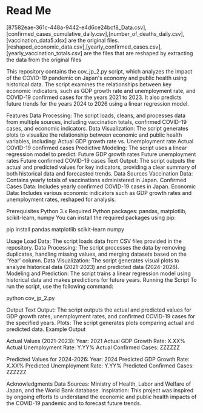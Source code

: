 # Read Me

[87582eae-361c-448a-9442-e4d6ce24bcf8_Data.csv],[confirmed_cases_cumulative_daily.csv],[number_of_deaths_daily.csv],[vaccination_data5.xlsx] are the original files. [reshaped_economic_data.csv],[yearly_confirmed_cases.csv],[yearly_vaccination_totals.csv] are the files that are reshaped by extracting the data from the original files

This repository contains the cov_jp_2.py script, which analyzes the impact of the COVID-19 pandemic on Japan's economy and public health using historical data. The script examines the relationships between key economic indicators, such as GDP growth rate and unemployment rate, and COVID-19 confirmed cases for the years 2021 to 2023. It also predicts future trends for the years 2024 to 2026 using a linear regression model.

Features
Data Processing: The script loads, cleans, and processes data from multiple sources, including vaccination totals, confirmed COVID-19 cases, and economic indicators.
Data Visualization: The script generates plots to visualize the relationship between economic and public health variables, including:
Actual GDP growth rate vs. Unemployment rate
Actual COVID-19 confirmed cases
Predictive Modeling: The script uses a linear regression model to predict:
Future GDP growth rates
Future unemployment rates
Future confirmed COVID-19 cases
Text Output: The script outputs the actual and predicted values for key indicators, providing a clear summary of both historical data and forecasted trends.
Data Sources
Vaccination Data: Contains yearly totals of vaccinations administered in Japan.
Confirmed Cases Data: Includes yearly confirmed COVID-19 cases in Japan.
Economic Data: Includes various economic indicators such as GDP growth rates and unemployment rates, reshaped for analysis.

Prerequisites
Python 3.x
Required Python packages: pandas, matplotlib, scikit-learn, numpy
You can install the required packages using pip:

pip install pandas matplotlib scikit-learn numpy

Usage
Load Data: The script loads data from CSV files provided in the repository.
Data Processing: The script processes the data by removing duplicates, handling missing values, and merging datasets based on the 'Year' column.
Data Visualization: The script generates visual plots to analyze historical data (2021-2023) and predicted data (2024-2026).
Modeling and Prediction: The script trains a linear regression model using historical data and makes predictions for future years.
Running the Script
To run the script, use the following command:

python cov_jp_2.py

Output
Text Output: The script outputs the actual and predicted values for GDP growth rates, unemployment rates, and confirmed COVID-19 cases for the specified years.
Plots: The script generates plots comparing actual and predicted data.
Example Output

Actual Values (2021-2023):
Year: 2021
  Actual GDP Growth Rate: X.XX%
  Actual Unemployment Rate: Y.YY%
  Actual Confirmed Cases: ZZZZZZ

Predicted Values for 2024-2026:
Year: 2024
  Predicted GDP Growth Rate: X.XX%
  Predicted Unemployment Rate: Y.YY%
  Predicted Confirmed Cases: ZZZZZZ


Acknowledgments
Data Sources: Ministry of Health, Labor and Welfare of Japan, and the World Bank database.
Inspiration: This project was inspired by ongoing efforts to understand the economic and public health impacts of the COVID-19 pandemic and to forecast future trends.
